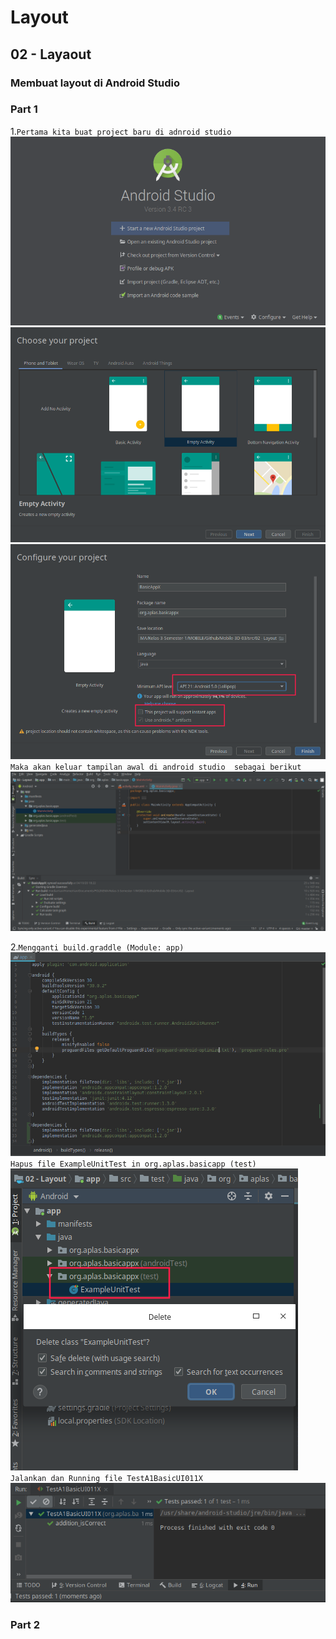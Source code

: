 # Layout

## 02 - Layaout

### Membuat layout di Android Studio

### Part 1
1.`Pertama kita buat project baru di adnroid studio`
![](img/start.png)
![](img/start1.png)
![](img/start2.png)
`Maka akan keluar tampilan awal di android studio  sebagai berikut`
![](img/tamp1.png)


2.`Mengganti build.graddle (Module: app)`
![](img/gradle.png)
`Hapus file ExampleUnitTest in org.aplas.basicapp (test)`
![](img/gradleh.png)
`Jalankan dan Running file TestA1BasicUI011X`
![](img/run.png)

### Part 2
